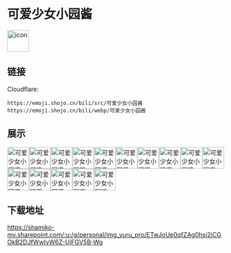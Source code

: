 # 可爱少女小园酱
<img src="https://emoji.shojo.cn/bili/src/可爱少女小园酱/icon.png" width="50" height="50" alt="icon">

## 链接
Cloudflare:
```
https://emoji.shojo.cn/bili/src/可爱少女小园酱
https://emoji.shojo.cn/bili/webp/可爱少女小园酱
```
## 展示
<img src="https://emoji.shojo.cn/bili/src/可爱少女小园酱/可爱少女小园酱-无语.png" width="50" height="50" alt="可爱少女小园酱-无语"><img src="https://emoji.shojo.cn/bili/src/可爱少女小园酱/可爱少女小园酱-太尬了.png" width="50" height="50" alt="可爱少女小园酱-太尬了"><img src="https://emoji.shojo.cn/bili/src/可爱少女小园酱/可爱少女小园酱-呜呜呜.png" width="50" height="50" alt="可爱少女小园酱-呜呜呜"><img src="https://emoji.shojo.cn/bili/src/可爱少女小园酱/可爱少女小园酱-瑟瑟发抖.png" width="50" height="50" alt="可爱少女小园酱-瑟瑟发抖"><img src="https://emoji.shojo.cn/bili/src/可爱少女小园酱/可爱少女小园酱-元气满满.png" width="50" height="50" alt="可爱少女小园酱-元气满满"><img src="https://emoji.shojo.cn/bili/src/可爱少女小园酱/可爱少女小园酱-开黑.png" width="50" height="50" alt="可爱少女小园酱-开黑"><img src="https://emoji.shojo.cn/bili/src/可爱少女小园酱/可爱少女小园酱-乞讨.png" width="50" height="50" alt="可爱少女小园酱-乞讨"><img src="https://emoji.shojo.cn/bili/src/可爱少女小园酱/可爱少女小园酱-炫奶茶.png" width="50" height="50" alt="可爱少女小园酱-炫奶茶"><img src="https://emoji.shojo.cn/bili/src/可爱少女小园酱/可爱少女小园酱-好的.png" width="50" height="50" alt="可爱少女小园酱-好的"><img src="https://emoji.shojo.cn/bili/src/可爱少女小园酱/可爱少女小园酱-我慕了.png" width="50" height="50" alt="可爱少女小园酱-我慕了"><img src="https://emoji.shojo.cn/bili/src/可爱少女小园酱/可爱少女小园酱-冲鸭.png" width="50" height="50" alt="可爱少女小园酱-冲鸭"><img src="https://emoji.shojo.cn/bili/src/可爱少女小园酱/可爱少女小园酱-送花.png" width="50" height="50" alt="可爱少女小园酱-送花"><img src="https://emoji.shojo.cn/bili/src/可爱少女小园酱/可爱少女小园酱-喜欢.png" width="50" height="50" alt="可爱少女小园酱-喜欢"><img src="https://emoji.shojo.cn/bili/src/可爱少女小园酱/可爱少女小园酱-吓哭.png" width="50" height="50" alt="可爱少女小园酱-吓哭"><img src="https://emoji.shojo.cn/bili/src/可爱少女小园酱/可爱少女小园酱-撒花完结.png" width="50" height="50" alt="可爱少女小园酱-撒花完结">

## 下载地址

https://shamiko-my.sharepoint.com/:u:/g/personal/img_yuru_pro/ETwJoUe0qfZAg0hsj2iCGOkB2DJfWwIvW6Z-UjFGV5B-Wg